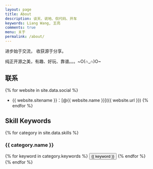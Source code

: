 ```yaml
---
layout: page
title: About
description: 谈天、说地、侃代码、开车
keywords: Liang Wang, 王亮
comments: true
menu: 关于
permalink: /about/
---
```


进步始于交流， 收获源于分享。

纯正开源之美，有趣、好玩、靠谱。。。~O(∩_∩)O~

## 联系

{% for website in site.data.social %}
* {{ website.sitename }}：[@{{ website.name }}]({{ website.url }})
{% endfor %}

## Skill Keywords

{% for category in site.data.skills %}
### {{ category.name }}
<div class="btn-inline">
{% for keyword in category.keywords %}
<button class="btn btn-outline" type="button">{{ keyword }}</button>
{% endfor %}
</div>
{% endfor %}
